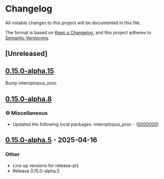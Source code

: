 # Changelog

All notable changes to this project will be documented in this file.

The format is based on [Keep a Changelog](https://keepachangelog.com/en/1.0.0/),
and this project adheres to [Semantic Versioning](https://semver.org/spec/v2.0.0.html).

## [Unreleased]

## [0.15.0-alpha.15](https://github.com/ralfbiedert/interoptopus/compare/interoptopus-v0.15.0-alpha.14...interoptopus-v0.15.0-alpha.15)

Bump interoptopus_proc.


## [0.15.0-alpha.8](https://github.com/ralfbiedert/interoptopus/compare/interoptopus-v0.15.0-alpha.7...interoptopus-v0.15.0-alpha.8)

### ⚙️ Miscellaneous


- Updated the following local packages: interoptopus_proc - ([0000000](https://github.com/ralfbiedert/interoptopus/commit/0000000))


## [0.15.0-alpha.5](https://github.com/ralfbiedert/interoptopus/compare/interoptopus-v0.15.0-alpha.4...interoptopus-v0.15.0-alpha.5) - 2025-04-16

### Other

- Line up versions for release-plz
- Release 0.15.0-alpha.5
